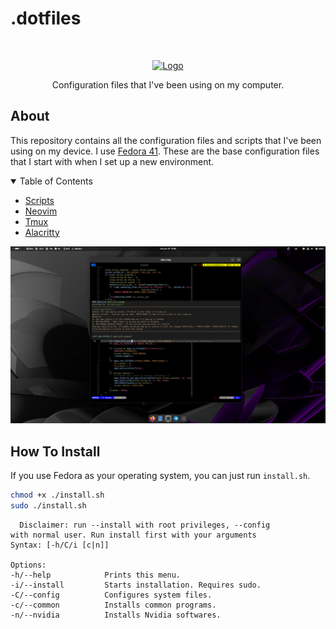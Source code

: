 # .dotfiles

<br />
<p align="center">
  <a href="https://github.com/umutsevdi/dotfiles">
    <img src="https://img.icons8.com/fluency/344/fedora.png" alt="Logo" height="80">
  </a>
<p align="center">
    Configuration files that I've been using on my computer.
</p>

## About

This repository contains all the configuration files and scripts that I've been
using on my device. I use [Fedora 41](https://getfedora.org/en/server/download/).
These are the base configuration files that I start with when I set up a new
environment.

<details open="open">
  <summary>Table of Contents</summary>
  <ul>
  <li><a href="bin/">Scripts</a></li>
  <li><a href="nvim/">Neovim</a></li>
  <li><a href="tmux.conf">Tmux</a></li>
  <li><a href="alacritty/">Alacritty</a></li>
  </ul>
</details>

<img src="screenshots/desktop.png">


## How To Install

If you use Fedora as your operating system, you can just run `install.sh`.

```bash
chmod +x ./install.sh
sudo ./install.sh
```
```
  Disclaimer: run --install with root privileges, --config
with normal user. Run install first with your arguments
Syntax: [-h/C/i [c|n]]

Options:
-h/--help            Prints this menu.
-i/--install         Starts installation. Requires sudo.
-C/--config          Configures system files.
-c/--common          Installs common programs.
-n/--nvidia          Installs Nvidia softwares.
```

